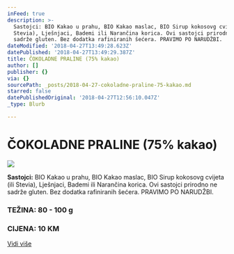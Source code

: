 ```yaml
---
inFeed: true
description: >-
  Sastojci: BIO Kakao u prahu, BIO Kakao maslac, BIO Sirup kokosovg cvijeta (ili
  Stevia), Lješnjaci, Bademi ili Narančina korica. Ovi sastojci prirodno ne
  sadrže gluten. Bez dodatka rafiniranih šećera. PRAVIMO PO NARUDŽBI. 
dateModified: '2018-04-27T13:49:28.623Z'
datePublished: '2018-04-27T13:49:29.387Z'
title: ČOKOLADNE PRALINE (75% kakao)
author: []
publisher: {}
via: {}
sourcePath: _posts/2018-04-27-cokoladne-praline-75-kakao.md
starred: false
datePublishedOriginal: '2018-04-27T12:56:10.047Z'
_type: Blurb

---
```

# ČOKOLADNE PRALINE (75% kakao)
![](https://the-grid-user-content.s3-us-west-2.amazonaws.com/ced94865-429f-4e18-bbf7-554f50655176.jpg)

**Sastojci:** BIO Kakao u prahu, BIO Kakao maslac, BIO Sirup kokosovg cvijeta (ili Stevia), Lješnjaci, Bademi ili Narančina korica. Ovi sastojci prirodno ne sadrže gluten. Bez dodatka rafiniranih šećera. PRAVIMO PO NARUDŽBI. 

### TEŽINA: 80 - 100 g

### CIJENA: 10 KM
[Vidi više][0]

### 

[0]: https://www.facebook.com/greenday.kolaci.peciva/posts/221360625271339
